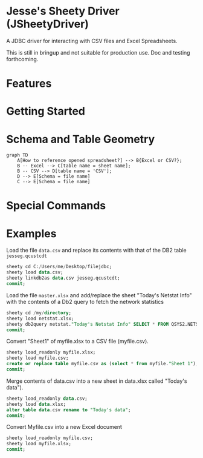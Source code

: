 # Jesse's Sheety Driver (JSheetyDriver)
A JDBC driver for interacting with CSV files and Excel Spreadsheets.

This is still in bringup and not suitable for production use. Doc and testing forthcoming.

# Features

# Getting Started

# Schema and Table Geometry

```mermaid
graph TD
    A[How to reference opened spreadsheet?] --> B{Excel or CSV?};
    B -- Excel --> C[table name = sheet name];
    B -- CSV --> D[table name = 'CSV'];
    D --> E[Schema = file name]
    C --> E[Schema = file name]
```

# Special Commands

# Examples

Load the file `data.csv` and replace its contents with that of the DB2 table `jesseg.qcustcdt`
```sql
sheety cd C:/Users/me/Desktop/filejdbc;
sheety load data.csv;
sheety linkdb2as data.csv jesseg.qcustcdt;
commit;
```

Load the file `master.xlsx` and add/replace the sheet "Today's Netstat Info" with the contents of a Db2 query
to fetch the network statistics
```sql
sheety cd /my/directory;
sheety load netstat.xlsx;
sheety db2query netstat."Today's Netstat Info" SELECT * FROM QSYS2.NETSTAT_INFO;
commit;
```

Convert "Sheet1" of myfile.xlsx to a CSV file (myfile.csv).
```sql
sheety load_readonly myfile.xlsx;
sheety load myfile.csv;
create or replace table myfile.csv as (select * from myfile."Sheet 1");
commit;
```


Merge contents of data.csv into a new sheet in data.xlsx called "Today's data").
```sql
sheety load_readonly data.csv;
sheety load data.xlsx;
alter table data.csv rename to "Today's data";
commit;
```

Convert Myfile.csv into a new Excel document
```sql
sheety load_readonly myfile.csv;
sheety load myfile.xlsx;
commit;
```

